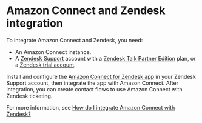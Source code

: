 # Amazon Connect and Zendesk integration<a name="zendesk-integration"></a>

To integrate Amazon Connect and Zendesk, you need:
+ An Amazon Connect instance\.
+ A [Zendesk Support](https://www.zendesk.com/support/) account with a [Zendesk Talk Partner Edition](https://www.zendesk.com/talk/talk-partner-edition/) plan, or a [Zendesk trial account](https://www.zendesk.com/email-ticketing/)\.

Install and configure the [Amazon Connect for Zendesk app](https://www.zendesk.com/apps/support/amazon-connect/) in your Zendesk Support account, then integrate the app with Amazon Connect\. After integration, you can create contact flows to use Amazon Connect with Zendesk ticketing\.

For more information, see [How do I integrate Amazon Connect with Zendesk?](https://aws.amazon.com/premiumsupport/knowledge-center/connect-integrate-zendesk/) 